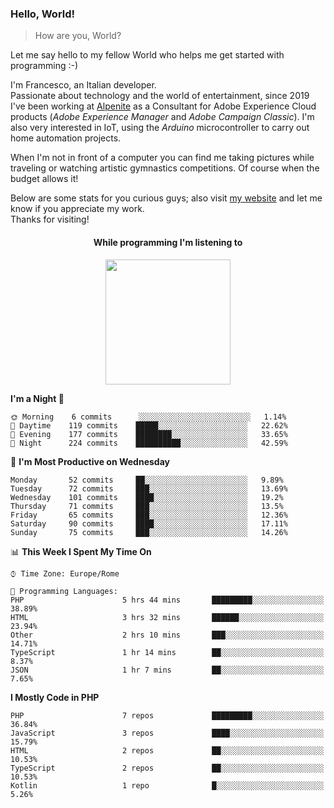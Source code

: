 ### Hello, World!

> How are you, World?

Let me say hello to my fellow World who helps me get started with programming :-)

I'm Francesco, an Italian developer.  
Passionate about technology and the world of entertainment, since 2019 I've been working at [Alpenite](https://www.alpenite.com) as a Consultant for Adobe Experience Cloud products (*Adobe Experience Manager* and *Adobe Campaign Classic*). I'm also very interested in IoT, using the *Arduino* microcontroller to carry out home automation projects.

When I'm not in front of a computer you can find me taking pictures while traveling or watching artistic gymnastics competitions. Of course when the budget allows it!

Below are some stats for you curious guys; also visit [my website](https://www.francescorega.eu) and let me know if you appreciate my work.  
Thanks for visiting!

<div align="center">
  <h4>While programming I'm listening to</h4>
  <a href="https://apps.francescorega.eu/now-playing/11147232609" target="_blank"><img src="https://apps.francescorega.eu/now-playing/11147232609" width="200"></a>
</div>

<!--START_SECTION:waka-->
**I'm a Night 🦉** 

```text
🌞 Morning    6 commits      ░░░░░░░░░░░░░░░░░░░░░░░░░   1.14% 
🌆 Daytime    119 commits    █████░░░░░░░░░░░░░░░░░░░░   22.62% 
🌃 Evening    177 commits    ████████░░░░░░░░░░░░░░░░░   33.65% 
🌙 Night      224 commits    ██████████░░░░░░░░░░░░░░░   42.59%

```
📅 **I'm Most Productive on Wednesday** 

```text
Monday       52 commits     ██░░░░░░░░░░░░░░░░░░░░░░░   9.89% 
Tuesday      72 commits     ███░░░░░░░░░░░░░░░░░░░░░░   13.69% 
Wednesday    101 commits    ████░░░░░░░░░░░░░░░░░░░░░   19.2% 
Thursday     71 commits     ███░░░░░░░░░░░░░░░░░░░░░░   13.5% 
Friday       65 commits     ███░░░░░░░░░░░░░░░░░░░░░░   12.36% 
Saturday     90 commits     ████░░░░░░░░░░░░░░░░░░░░░   17.11% 
Sunday       75 commits     ███░░░░░░░░░░░░░░░░░░░░░░   14.26%

```


📊 **This Week I Spent My Time On** 

```text
⌚︎ Time Zone: Europe/Rome

💬 Programming Languages: 
PHP                      5 hrs 44 mins       █████████░░░░░░░░░░░░░░░░   38.89% 
HTML                     3 hrs 32 mins       ██████░░░░░░░░░░░░░░░░░░░   23.94% 
Other                    2 hrs 10 mins       ███░░░░░░░░░░░░░░░░░░░░░░   14.71% 
TypeScript               1 hr 14 mins        ██░░░░░░░░░░░░░░░░░░░░░░░   8.37% 
JSON                     1 hr 7 mins         ██░░░░░░░░░░░░░░░░░░░░░░░   7.65%

```

**I Mostly Code in PHP** 

```text
PHP                      7 repos             █████████░░░░░░░░░░░░░░░░   36.84% 
JavaScript               3 repos             ████░░░░░░░░░░░░░░░░░░░░░   15.79% 
HTML                     2 repos             ██░░░░░░░░░░░░░░░░░░░░░░░   10.53% 
TypeScript               2 repos             ██░░░░░░░░░░░░░░░░░░░░░░░   10.53% 
Kotlin                   1 repo              █░░░░░░░░░░░░░░░░░░░░░░░░   5.26%

```



<!--END_SECTION:waka-->

